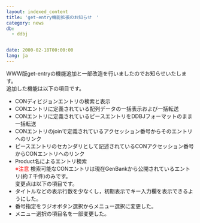 ```yaml
---
layout: indexed_content
title: 'get-entry機能拡張のお知らせ　'
category: news
db:
  - ddbj


date: 2000-02-18T00:00:00
lang: ja
---
```


WWW版get-entryの機能追加と一部改造を行いましたのでお知らせいたします。<br>追加した機能は以下の項目です。

<ul>
    <li>CONディビジョンエントリの検索と表示</li>
    <li>CONエントリに定義されている配列データの一括表示および一括転送</li>
    <li>CONエントリに定義されているピースエントリをDDBJフォーマットのまま一括転送</li>
    <li>CONエントリのjoinで定義されているアクセッション番号からそのエントリへのリンク</li>
    <li>ピースエントリのセカンダリとして記述されているCONアクセッション番号からCONエントリへのリンク</li>
    <li>Product名によるエントリ検索<br>
        <font color="red">※注意</font> 検索可能なCONエントリは現在GenBankから公開されているエントリ(約７千件)のみです。<br>変更点は以下の項目です。
    </li>
    <li>タイトルなどの表示行数を少なくし，初期表示でキー入力欄を表示できるようにした。</li>
    <li>番号指定をラジオボタン選択からメニュー選択に変更した。</li>
    <li>メニュー選択の項目名を一部変更した。</li>
</ul>
